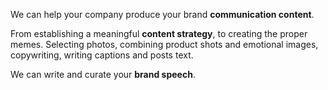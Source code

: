 We can help your company produce your brand **communication content**.

From establishing a meaningful **content strategy**, to creating the proper memes. Selecting photos, combining product shots and emotional images, copywriting, writing captions and posts text.

We can write and curate your **brand speech**.
